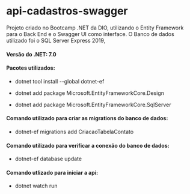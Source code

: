 # api-cadastros-swagger
Projeto criado no Bootcamp .NET da DIO, utilizando  o Entity Framework para o Back End e o Swagger UI como interface. O Banco de dados utilizado foi o SQL Server Express 2019,

<h4>Versão do .NET: 7.0</h4>


<h4>Pacotes utilizados:</h4> 


- dotnet tool install --global dotnet-ef


- dotnet add package Microsoft.EntityFrameworkCore.Design


- dotnet add package Microsoft.EntityFrameworkCore.SqlServer


<h4>Comando utilizado para criar as migrations do banco de dados:</h4>

- dotnet-ef migrations add CriacaoTabelaContato


<h4>Comando utilizado para verificar a conexão do banco de dados:</h4>


- dotnet-ef database update


<h4>Comando utlizado para iniciar a api:</h4>


- dotnet watch run
